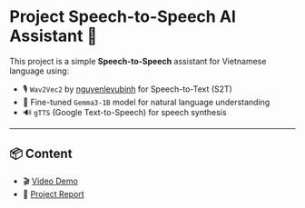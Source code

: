 # Project Speech-to-Speech AI Assistant 🤖

This project is a simple **Speech-to-Speech** assistant for Vietnamese language using:

- 🎙️ `Wav2Vec2` by [nguyenlevubinh](https://github.com/nguyenlevubinh) for Speech-to-Text (S2T)
- 🧠 Fine-tuned `Gemma3-1B` model for natural language understanding
- 🔊 `gTTS` (Google Text-to-Speech) for speech synthesis

---

## 📦 Content

- 🎬 [Video Demo](https://drive.google.com/file/d/1ch4VySBBoOVNcGiAUpLhX0HGRW2CLFSk/view?usp=sharing)
- 📄 [Project Report](NLP_DL_Assignment_PTITHCM-3.pdf)
